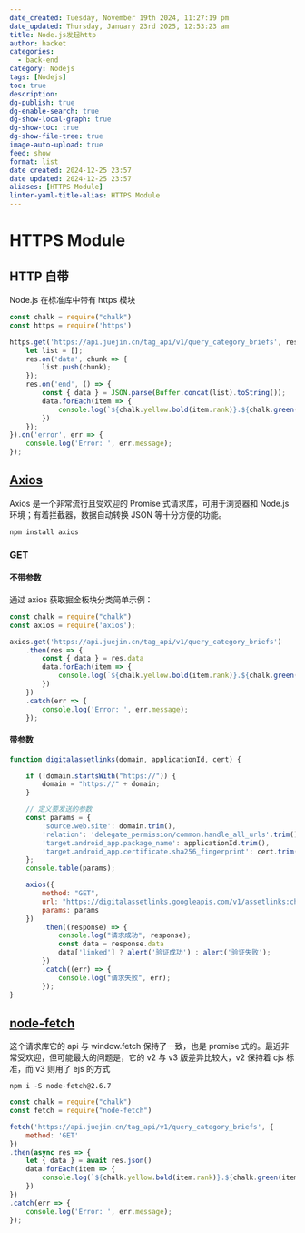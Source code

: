 ```yaml
---
date_created: Tuesday, November 19th 2024, 11:27:19 pm
date_updated: Thursday, January 23rd 2025, 12:53:23 am
title: Node.js发起http
author: hacket
categories:
  - back-end
category: Nodejs
tags: [Nodejs]
toc: true
description: 
dg-publish: true
dg-enable-search: true
dg-show-local-graph: true
dg-show-toc: true
dg-show-file-tree: true
image-auto-upload: true
feed: show
format: list
date created: 2024-12-25 23:57
date updated: 2024-12-25 23:57
aliases: [HTTPS Module]
linter-yaml-title-alias: HTTPS Module
---
```


# HTTPS Module

## HTTP 自带

Node.js 在标准库中带有 https 模块

```javascript
const chalk = require("chalk")
const https = require('https')

https.get('https://api.juejin.cn/tag_api/v1/query_category_briefs', res => {
    let list = [];
    res.on('data', chunk => {
        list.push(chunk);
    });
    res.on('end', () => {
        const { data } = JSON.parse(Buffer.concat(list).toString());
        data.forEach(item => {
            console.log(`${chalk.yellow.bold(item.rank)}.${chalk.green(item.category_name)}`);
        })
    });
}).on('error', err => {
    console.log('Error: ', err.message);
});
```

## [Axios](https://github.com/axios/axios)

Axios 是一个非常流行且受欢迎的 Promise 式请求库，可用于浏览器和 Node.js 环境；有着拦截器，数据自动转换 JSON 等十分方便的功能。

```shell
npm install axios
```

### GET

#### 不带参数

通过 axios 获取掘金板块分类简单示例：

```javascript
const chalk = require("chalk")
const axios = require('axios');

axios.get('https://api.juejin.cn/tag_api/v1/query_category_briefs')
    .then(res => {
        const { data } = res.data
        data.forEach(item => {
            console.log(`${chalk.yellow.bold(item.rank)}.${chalk.green(item.category_name)}`);
        })
    })
    .catch(err => {
        console.log('Error: ', err.message);
    });
```

#### 带参数

```javascript
function digitalassetlinks(domain, applicationId, cert) {

    if (!domain.startsWith("https://")) {
        domain = "https://" + domain;
    }

    // 定义要发送的参数
    const params = {
        'source.web.site': domain.trim(),
        'relation': 'delegate_permission/common.handle_all_urls'.trim(),
        'target.android_app.package_name': applicationId.trim(),
        'target.android_app.certificate.sha256_fingerprint': cert.trim()
    };
    console.table(params);

    axios({
        method: "GET",
        url: "https://digitalassetlinks.googleapis.com/v1/assetlinks:check",// 使用代理后的 apis
        params: params
    })
        .then((response) => {
            console.log("请求成功", response);
            const data = response.data
            data['linked'] ? alert('验证成功') : alert('验证失败');
        })
        .catch((err) => {
            console.log("请求失败", err);
        });
}
```

## [node-fetch](https://github.com/node-fetch/node-fetch)

这个请求库它的 api 与 window.fetch 保持了一致，也是 promise 式的。最近非常受欢迎，但可能最大的问题是，它的 v2 与 v3 版差异比较大，v2 保持着 cjs 标准，而 v3 则用了 ejs 的方式

```shell
npm i -S node-fetch@2.6.7
```

```javascript
const chalk = require("chalk")
const fetch = require("node-fetch")

fetch('https://api.juejin.cn/tag_api/v1/query_category_briefs', {
    method: 'GET'
})
.then(async res => {
    let { data } = await res.json()
    data.forEach(item => {
        console.log(`${chalk.yellow.bold(item.rank)}.${chalk.green(item.category_name)}`);
    })
})
.catch(err => {
    console.log('Error: ', err.message);
});

```
